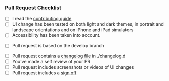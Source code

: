 ### Pull Request Checklist

- [ ] I read the [contributing guide](https://github.com/vector-im/element-ios/blob/develop/CONTRIBUTING.md)
- [ ] UI change has been tested on both light and dark themes, in portrait and landscape orientations and on iPhone and iPad simulators
- [ ] Accessibility has been taken into account.
* [ ] Pull request is based on the develop branch
- [ ] Pull request contains a [changelog file](https://github.com/matrix-org/matrix-ios-sdk/blob/develop/CONTRIBUTING.md#changelog) in ./changelog.d
- [ ] You've made a self review of your PR
- [ ] Pull request includes screenshots or videos of UI changes
- [ ] Pull request includes a [sign off](https://github.com/matrix-org/matrix-ios-sdk/blob/develop/CONTRIBUTING.md#sign-off)

